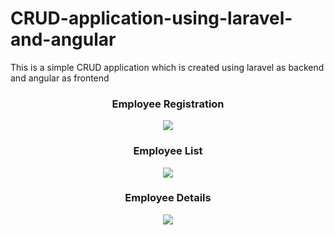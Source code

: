 # CRUD-application-using-laravel-and-angular
This is a simple CRUD application which is created using laravel as backend and angular as frontend
<br/>
<h3 align="center">Employee Registration</h3>
<p align="center">
  <img src="https://github.com/dip112/CRUD-application-using-laravel-and-angular/assets/51451728/6fcfdbfd-08b6-4a1f-837a-02a79a6c9fe9" />
</p>
<h3 align="center">Employee List</h3>
<p align="center">
  <img src="https://github.com/dip112/CRUD-application-using-laravel-and-angular/assets/51451728/f01b9067-342c-4cf0-ac92-9b911fd49788" />
</p>
<h3 align="center">Employee Details</h3>
<p align="center">
  <img src="https://github.com/dip112/CRUD-application-using-laravel-and-angular/assets/51451728/e264caa7-47ab-4a26-93b1-b0200dc8d250" />
</p>
